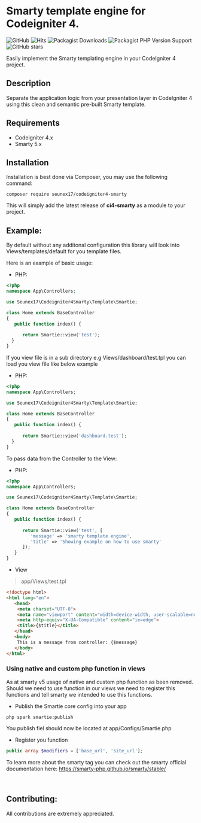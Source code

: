 # Smarty template engine for Codeigniter 4.

![GitHub](https://img.shields.io/github/license/seunex17/codeigniter4-smarty)
![Hits](https://hits.seeyoufarm.com/api/count/incr/badge.svg?url=seunex17/codeigniter4-smarty)
![Packagist Downloads](https://img.shields.io/packagist/dt/seunex17/codeigniter4-smarty)
![Packagist PHP Version Support](https://img.shields.io/packagist/php-v/seunex17/codeigniter4-smarty)
![GitHub stars](https://img.shields.io/github/stars/seunex17/codeigniter4-smarty)


Easily implement the Smarty templating engine in your CodeIgniter 4 project.

## Description
Separate the application logic from your presentation layer in CodeIgniter 4 using this clean and semantic pre-built Smarty template.


## Requirements
* Codeigniter 4.x
* Smarty 5.x

## Installation
Installation is best done via Composer, you may use the following command:

```shell
composer require seunex17/codeigniter4-smarty
```

This will simply add the latest release of **ci4-smarty** as a module to your project.



## Example:
By default without any additonal configuration this library will look into Views/templates/default for you template files.

Here is an example of basic usage:

* PHP:
```php
<?php 
namespace App\Controllers;

use Seunex17\Codeigniter4Smarty\Template\Smartie;

class Home extends BaseController
{
   public function index() {
		
      return Smartie::view('test');
  }
}
```

If you view file is in a sub directory e.g Views/dashboard/test.tpl you can load you view file like below example

* PHP:
```php
<?php 
namespace App\Controllers;

use Seunex17\Codeigniter4Smarty\Template\Smartie;

class Home extends BaseController
{
   public function index() {
		
      return Smartie::view('dashboard.test');
  }
}
```

To pass data from the Controller to the View:

* PHP:
```php
<?php 
namespace App\Controllers;

use Seunex17\Codeigniter4Smarty\Template\Smartie;

class Home extends BaseController
{
   public function index() {
	
      return Smartie::view('test', [
         'message' => 'smarty template engine',
         'title' => 'Showing example on how to use smarty'
      ]);
   }
}
```

* View
> app/Views/test.tpl
```html
<!doctype html>
<html lang="en">
   <head>
	<meta charset="UTF-8">
	<meta name="viewport" content="width=device-width, user-scalable=no, initial-scale=1.0, maximum-scale=1.0, minimum-scale=1.0">
	<meta http-equiv="X-UA-Compatible" content="ie=edge">
	<title>{$title}</title>
   </head>
   <body>
	This is a message from controller: {$message}
   </body>
</html>

```

### Using native and custom php function in views
As at smarty v5 usage of native and custom php function as been removed. Should we need to use function in our views we need to register this functions and tell smarty we intended to use this functions.

* Publish the Smartie core config into your app
```shell
php spark smartie:publish
```

You publish fiel should now be located at app/Configs/Smartie.php

* Register you function
```php
public array $modifiers = ['base_url', 'site_url'];
```

To learn more about the smarty tag you can check out the smarty official documentation here: https://smarty-php.github.io/smarty/stable/

<br />

## Contributing:
All contributions are extremely appreciated.
